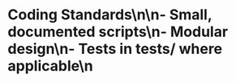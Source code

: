 # Coding Standards\n\n- Small, documented scripts\n- Modular design\n- Tests in tests/ where applicable\n
